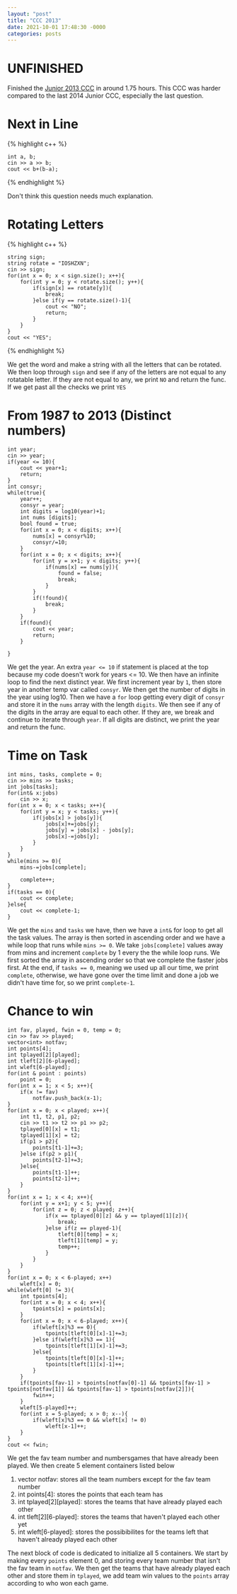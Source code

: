 ```yaml
---
layout: "post"
title: "CCC 2013"
date: 2021-10-01 17:48:30 -0000
categories: posts
---
```


# UNFINISHED

Finished the [Junior 2013 CCC](https://www.cemc.uwaterloo.ca/contests/computing/2013/stage1/juniorEn.pdf) in around 1.75 hours. This CCC was harder compared to 
the last 2014 Junior CCC, especially the last question.

# Next in Line
{% highlight c++ %}

    int a, b;
    cin >> a >> b;
    cout << b+(b-a);
    
{% endhighlight %}

Don't think this question needs much explanation.

# Rotating Letters

{% highlight c++ %}

    string sign;
    string rotate = "IOSHZXN";
    cin >> sign;
    for(int x = 0; x < sign.size(); x++){
        for(int y = 0; y < rotate.size(); y++){
            if(sign[x] == rotate[y]){
                break;
            }else if(y == rotate.size()-1){
                cout << "NO";
                return;
            }
        }
    }
    cout << "YES";

{% endhighlight %}

We get the word and make a string with all the letters that can be rotated. We then loop through `sign` and see if any of the letters are not equal to any 
rotatable letter. If they are not equal to any, we print `NO` and return the func. If we get past all the checks we print `YES`


# From 1987 to 2013 (Distinct numbers)

    int year;
    cin >> year;
    if(year <= 10){
        cout << year+1;
        return;
    }
    int consyr;
    while(true){
        year++;
        consyr = year;
        int digits = log10(year)+1;
        int nums [digits];
        bool found = true;
        for(int x = 0; x < digits; x++){
            nums[x] = consyr%10;
            consyr/=10;
        }
        for(int x = 0; x < digits; x++){
            for(int y = x+1; y < digits; y++){
                if(nums[x] == nums[y]){
                    found = false;
                    break;
                }
            }
            if(!found){
                break;
            }
        }
        if(found){
            cout << year;
            return;
        }

    }


We get the year. An extra `year <= 10` if statement is placed at the top because my code doesn't work for years <= 10. We then have an infinite loop to find the 
next distinct year. We first increment year by `1`, then store year in another temp var called `consyr`. We then get the number of digits in the year using log10.
Then we have a `for` loop getting every digit of `consyr` and store it in the `nums` array with the length `digits`. We then see if any of the digits in the array 
are equal to each other. If they are, we break and continue to iterate through `year`. If all digits are distinct, we print the year and return the func.

# Time on Task

    int mins, tasks, complete = 0;
    cin >> mins >> tasks;
    int jobs[tasks];
    for(int& x:jobs)
        cin >> x;
    for(int x = 0; x < tasks; x++){
        for(int y = x; y < tasks; y++){
            if(jobs[x] > jobs[y]){
                jobs[x]+=jobs[y];
                jobs[y] = jobs[x] - jobs[y];
                jobs[x]-=jobs[y];
            }
        }
    }
    while(mins >= 0){
        mins-=jobs[complete];
       
        complete++;
    }
    if(tasks == 0){
        cout << complete;
    }else{
        cout << complete-1;
    }
    
We get the `mins` and `tasks` we have, then we have a `int&` for loop to get all the task values. The array is then sorted in ascending order and we have a while loop that runs while `mins >= 0`. We take `jobs[complete]` values away from mins and increment `complete` by 1 every the the while loop runs. We first sorted the array in ascending order so that we complete the faster jobs first. At the end, if `tasks == 0`, meaning we used up all our time, we print `complete`, otherwise, we have gone over the time limit and done a job we didn't have time for, so we print `complete-1`.

# Chance to win

    int fav, played, fwin = 0, temp = 0;
    cin >> fav >> played;
    vector<int> notfav;
    int points[4];
    int tplayed[2][played];
    int tleft[2][6-played];
    int wleft[6-played];
    for(int & point : points)
        point = 0;
    for(int x = 1; x < 5; x++){
        if(x != fav)
            notfav.push_back(x-1);
    }
    for(int x = 0; x < played; x++){
        int t1, t2, p1, p2;
        cin >> t1 >> t2 >> p1 >> p2;
        tplayed[0][x] = t1;
        tplayed[1][x] = t2;
        if(p1 > p2){
            points[t1-1]+=3;
        }else if(p2 > p1){
            points[t2-1]+=3;
        }else{
            points[t1-1]++;
            points[t2-1]++;
        }
    }
    for(int x = 1; x < 4; x++){
        for(int y = x+1; y < 5; y++){
            for(int z = 0; z < played; z++){
                if(x == tplayed[0][z] && y == tplayed[1][z]){
                    break;
                }else if(z == played-1){
                    tleft[0][temp] = x;
                    tleft[1][temp] = y;
                    temp++;
                }
            }
        }
    }
    for(int x = 0; x < 6-played; x++)
        wleft[x] = 0;
    while(wleft[0] != 3){
        int tpoints[4];
        for(int x = 0; x < 4; x++){
            tpoints[x] = points[x];
        }
        for(int x = 0; x < 6-played; x++){
            if(wleft[x]%3 == 0){
                tpoints[tleft[0][x]-1]+=3;
            }else if(wleft[x]%3 == 1){
                tpoints[tleft[1][x]-1]+=3;
            }else{
                tpoints[tleft[0][x]-1]++;
                tpoints[tleft[1][x]-1]++;
            }
        }
        if(tpoints[fav-1] > tpoints[notfav[0]-1] && tpoints[fav-1] > tpoints[notfav[1]] && tpoints[fav-1] > tpoints[notfav[2]]){
            fwin++;
        }
        wleft[5-played]++;
        for(int x = 5-played; x > 0; x--){
            if(wleft[x]%3 == 0 && wleft[x] != 0)
                wleft[x-1]++;
        }
    }
    cout << fwin;


We get the fav team number and numbersgames that have already been played. We then create 5 element containers listed below

1. vector<int> notfav: stores all the team numbers except for the fav team number
2. int points[4]: stores the points that each team has
3. int tplayed[2][played]: stores the teams that have already played each other
4. int tleft[2][6-played]: stores the teams that haven't played each other yet
5. int wleft[6-played]: stores the possibibilites for the teams left that haven't already played each other 
    
The next block of code is dedicated to initialize all 5 containers. We start by making every `points` element 0, and storing every team number that isn't the fav team in `notfav`. We then get the teams that have already played each other and store them in `tplayed`, we add team win values to the `points` array according to who won each game.
    
